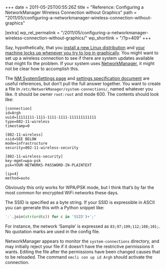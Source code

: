 +++
date = 2011-05-25T00:55:26Z
title = "Reference: Configuring a NetworkManager Wireless Connection without Graphics"
path = "2011/05/configuring-a-networkmanager-wireless-connection-without-graphics"

[extra]
wp_rel_permalink = "/2011/05/configuring-a-networkmanager-wireless-connection-without-graphics/"
wp_shortlink = "/?p=409"
+++

Say, hypothetically, that you
[install a new Linux distribution](http://fedoraproject.org/) and
[your machine locks up whenever you try to log in graphically](./2011/what-to-do-if-fedora-15-locks-up-on-login.md).
You might want to set up a wireless connection to see if there are system
updates available that might fix the problem. If your system uses
[NetworkManager](http://live.gnome.org/NetworkManager/), it might not be clear
how to accomplish this.

The
[NM SystemSettings page](https://wiki.gnome.org/Projects/NetworkManager/SystemSettings)
and
[settings specification document](http://projects.gnome.org/NetworkManager/developers/settings-spec-08.html)
are useful references, but don’t pull the full answer together. You want to
create a file in `/etc/NetworkManager/system-connections/`, named whatever you
like. It should be owner `root:root` and mode 600. The contents should look
like:

```
[connection]
id=Argh
uuid=11111111-1111-1111-1111-111111111111
type=802-11-wireless
timestamp=0

[802-11-wireless]
ssid=SEE BELOW
mode=infrastructure
security=802-11-wireless-security

[802-11-wireless-security]
key-mgmt=wpa-psk
psk=YOUR-NETWORKS-PASSWORD-IN-PLAINTEXT

[ipv4]
method=auto
```

Obviously this only works for WPA/PSK mode, but I think that’s by far the most
common for encrypted WiFi networks these days.

The SSID is specified as a byte
string. If your SSID is expressible in ASCII you can generate this with a
Python snippet like:

```python
';'.join(str(ord(c)) for c in 'SSID')+';'
```

For instance, the network ‘Sample’ is expressed as `83;97;109;112;108;101;`.
No quotation marks are used in the config file.

NetworkManager appears to monitor the `system-connections` directory, and may
initially reject your file if it doesn’t have the restrictive permissions it
wants. Editing the file after the permissions have been changed causes that to
be reloaded. The command `nmcli con up id Argh` should activate the
connection.
